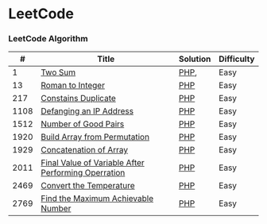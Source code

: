 LeetCode
========

### LeetCode Algorithm



| # | Title | Solution | Difficulty |
|---| ----- | -------- | ---------- |
|1|[Two Sum](https://leetcode.com/problems/two-sum/)| [PHP](), |Easy|
|13|[Roman to Integer](https://leetcode.com/problems/two-sum/)| [PHP]() |Easy|
|217|[Constains Duplicate](https://leetcode.com/problems/two-sum/)| [PHP]() |Easy|
|1108|[Defanging an IP Address](https://leetcode.com/problems/two-sum/)| [PHP]() |Easy|
|1512|[Number of Good Pairs](https://leetcode.com/problems/two-sum/)| [PHP]() |Easy|
|1920|[Build Array from Permutation](https://leetcode.com/problems/two-sum/)| [PHP]() |Easy|
|1929|[Concatenation of Array](https://leetcode.com/problems/two-sum/)| [PHP]() |Easy|
|2011|[Final Value of Variable After Performing Operration](https://leetcode.com/problems/two-sum/)| [PHP]() |Easy|
|2469|[Convert the Temperature](https://leetcode.com/problems/two-sum/)| [PHP]() |Easy|
|2769|[Find the Maximum Achievable Number](https://leetcode.com/problems/two-sum/)| [PHP]() |Easy|

